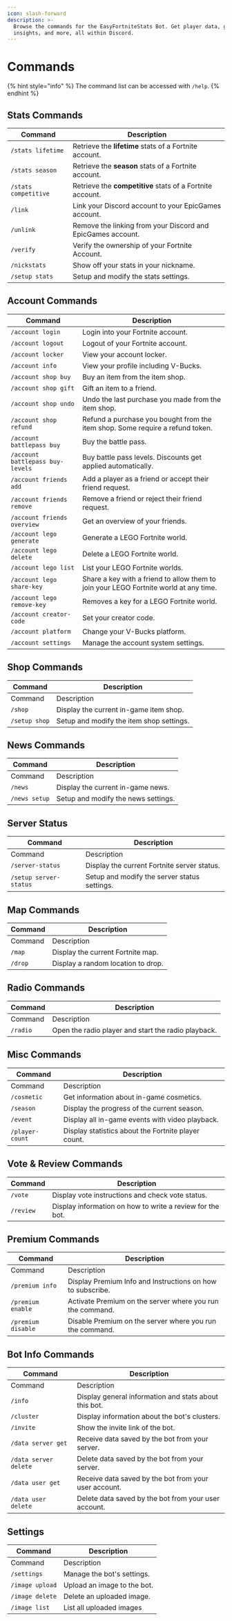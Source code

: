 ```yaml
---
icon: slash-forward
description: >-
  Browse the commands for the EasyFortniteStats Bot. Get player data, game
  insights, and more, all within Discord.
---
```


# Commands

{% hint style="info" %}
The command list can be accessed with `/help`.&#x20;
{% endhint %}

## Stats Commands

<table data-full-width="true"><thead><tr><th>Command</th><th>Description</th></tr></thead><tbody><tr><td><code>/stats lifetime</code></td><td>Retrieve the <strong>lifetime</strong> stats of a Fortnite account.</td></tr><tr><td><code>/stats season</code></td><td>Retrieve the <strong>season</strong> stats of a Fortnite account.</td></tr><tr><td><code>/stats competitive</code></td><td>Retrieve the <strong>competitive</strong> stats of a Fortnite account.</td></tr><tr><td><code>/link</code></td><td>Link your Discord account to your EpicGames account.</td></tr><tr><td><code>/unlink</code></td><td>Remove the linking from your Discord and EpicGames account.</td></tr><tr><td><code>/verify</code></td><td>Verify the ownership of your Fortnite Account.</td></tr><tr><td><code>/nickstats</code></td><td>Show off your stats in your nickname.</td></tr><tr><td><code>/setup stats</code></td><td>Setup and modify the stats settings.</td></tr></tbody></table>

## Account Commands

<table data-full-width="true"><thead><tr><th>Command</th><th>Description</th></tr></thead><tbody><tr><td><code>/account login</code></td><td>Login into your Fortnite account.</td></tr><tr><td><code>/account logout</code></td><td>Logout of your Fortnite account.</td></tr><tr><td><code>/account locker</code></td><td>View your account locker.</td></tr><tr><td><code>/account info</code></td><td>View your profile including V-Bucks.</td></tr><tr><td><code>/account shop buy</code></td><td>Buy an item from the item shop.</td></tr><tr><td><code>/account shop gift</code></td><td>Gift an item to a friend.</td></tr><tr><td><code>/account shop undo</code></td><td>Undo the last purchase you made from the item shop.</td></tr><tr><td><code>/account shop refund</code></td><td>Refund a purchase you bought from the item shop. Some require a refund token.</td></tr><tr><td><code>/account battlepass buy</code></td><td>Buy the battle pass.</td></tr><tr><td><code>/account battlepass buy-levels</code></td><td>Buy battle pass levels. Discounts get applied automatically.</td></tr><tr><td><code>/account friends add</code></td><td>Add a player as a friend or accept their friend request. </td></tr><tr><td><code>/account friends remove</code></td><td>Remove a friend or reject their friend request.</td></tr><tr><td><code>/account friends overview</code></td><td>Get an overview of your friends.</td></tr><tr><td><code>/account lego generate</code></td><td>Generate a LEGO Fortnite world.</td></tr><tr><td><code>/account lego delete</code></td><td>Delete a LEGO Fortnite world.</td></tr><tr><td><code>/account lego list</code></td><td>List your LEGO Fortnite worlds.</td></tr><tr><td><code>/account lego share-key</code></td><td>Share a key with a friend to allow them to join your LEGO Fortnite world at any time.</td></tr><tr><td><code>/account lego remove-key</code></td><td>Removes a key for a LEGO Fortnite world.</td></tr><tr><td><code>/account creator-code</code></td><td>Set your creator code.</td></tr><tr><td><code>/account platform</code></td><td>Change your V-Bucks platform.</td></tr><tr><td><code>/account settings</code></td><td>Manage the account system settings.</td></tr></tbody></table>

## Shop Commands

<table data-header-hidden data-full-width="true"><thead><tr><th>Command</th><th>Description</th></tr></thead><tbody><tr><td>Command</td><td>Description</td></tr><tr><td><code>/shop</code></td><td>Display the current in-game item shop.</td></tr><tr><td><code>/setup shop</code></td><td>Setup and modify the item shop settings.</td></tr></tbody></table>

## News Commands

<table data-header-hidden data-full-width="true"><thead><tr><th>Command</th><th>Description</th></tr></thead><tbody><tr><td>Command</td><td>Description</td></tr><tr><td><code>/news</code></td><td>Display the current in-game news.</td></tr><tr><td><code>/news setup</code></td><td>Setup and modify the news settings.</td></tr></tbody></table>

## Server Status

<table data-header-hidden data-full-width="true"><thead><tr><th>Command</th><th>Description</th></tr></thead><tbody><tr><td>Command</td><td>Description</td></tr><tr><td><code>/server-status</code></td><td>Display the current Fortnite server status.</td></tr><tr><td><code>/setup server-status</code></td><td>Setup and modify the server status settings.</td></tr></tbody></table>

## Map Commands

<table data-header-hidden data-full-width="true"><thead><tr><th>Command</th><th>Description</th></tr></thead><tbody><tr><td>Command</td><td>Description</td></tr><tr><td><code>/map</code></td><td>Display the current Fortnite map.</td></tr><tr><td><code>/drop</code></td><td>Display a random location to drop.</td></tr></tbody></table>

## Radio Commands

<table data-header-hidden data-full-width="true"><thead><tr><th>Command</th><th>Description</th></tr></thead><tbody><tr><td>Command</td><td>Description</td></tr><tr><td><code>/radio</code></td><td>Open the radio player and start the radio playback.</td></tr></tbody></table>

## Misc Commands

<table data-header-hidden data-full-width="true"><thead><tr><th>Command</th><th>Description</th></tr></thead><tbody><tr><td>Command</td><td>Description</td></tr><tr><td><code>/cosmetic</code></td><td>Get information about in-game cosmetics.</td></tr><tr><td><code>/season</code></td><td>Display the progress of the current season.</td></tr><tr><td><code>/event</code></td><td>Display all in-game events with video playback.</td></tr><tr><td><code>/player-count</code></td><td>Display statistics about the Fortnite player count.</td></tr></tbody></table>

## Vote & Review Commands

<table data-full-width="true"><thead><tr><th>Command</th><th>Description</th></tr></thead><tbody><tr><td><code>/vote</code></td><td>Display vote instructions and check vote status.</td></tr><tr><td><code>/review</code></td><td>Display information on how to write a review for the bot.</td></tr></tbody></table>

## Premium Commands

<table data-header-hidden data-full-width="true"><thead><tr><th>Command</th><th>Description</th></tr></thead><tbody><tr><td>Command</td><td>Description</td></tr><tr><td><code>/premium info</code></td><td>Display Premium Info and Instructions on how to subscribe.</td></tr><tr><td><code>/premium enable</code></td><td>Activate Premium on the server where you run the command.</td></tr><tr><td><code>/premium disable</code></td><td>Disable Premium on the server where you run the command.</td></tr></tbody></table>

## Bot Info Commands

<table data-header-hidden data-full-width="true"><thead><tr><th>Command</th><th>Description</th></tr></thead><tbody><tr><td>Command</td><td>Description</td></tr><tr><td><code>/info</code></td><td>Display general information and stats about this bot.</td></tr><tr><td><code>/cluster</code></td><td>Display information about the bot's clusters.</td></tr><tr><td><code>/invite</code></td><td>Show the invite link of the bot.</td></tr><tr><td><code>/data server get</code></td><td>Receive data saved by the bot from your server.</td></tr><tr><td><code>/data server delete</code></td><td>Delete data saved by the bot from your server.</td></tr><tr><td><code>/data user get</code></td><td>Receive data saved by the bot from your user account.</td></tr><tr><td><code>/data user delete</code></td><td>Delete data saved by the bot from your user account.</td></tr></tbody></table>

## Settings

<table data-header-hidden data-full-width="true"><thead><tr><th>Command</th><th>Description</th></tr></thead><tbody><tr><td>Command</td><td>Description</td></tr><tr><td><code>/settings</code></td><td>Manage the bot's settings.</td></tr><tr><td><code>/image upload</code></td><td>Upload an image to the bot.</td></tr><tr><td><code>/image delete</code></td><td>Delete an uploaded image.</td></tr><tr><td><code>/image list</code></td><td>List all uploaded images</td></tr></tbody></table>
